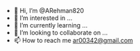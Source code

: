 - 👋 Hi, I’m @ARehman820
- 👀 I’m interested in ...
- 🌱 I’m currently learning ...
- 💞️ I’m looking to collaborate on ...
- 📫 How to reach me ar00342@gmail.com 

<!---
ARehman820/ARehman820 is a ✨ special ✨ repository because its `README.md` (this file) appears on your GitHub profile.
You can click the Preview link to take a look at your changes.
--->
